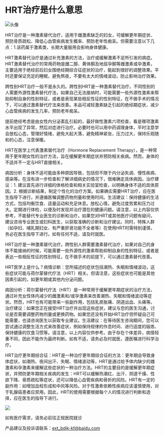 # HRT治疗是什么意思

![头像](https://cambrian-images.cdn.bcebos.com/50387b85ed48a45ec7965b39ce57abfb_1513775655589.jpeg?x-bce-process=image/auto-orient,o_1/resize,w_1242,limit_1/quality,Q_86/format,f_auto)

HRT治疗是一种激素替代治疗，适用于雌激素缺乏的妇女，可缓解更年期症状、预防骨质疏松、降低心血管疾病发生概率、预防老年性痴呆。但需要注意以下几点：1.该药属于激素类，长期大量服用会影响身体健康。

HRT激素替代治疗是通过补充激素的方法，治疗或缓解激素不足所引发的病症。HRT激素替代治疗的常用药物是雌二醇、黄体酮及地屈孕酮等雌激素或孕激素，主要适用于绝经前后妇女围绝经期综合征症状的治疗，能起到很好的调整效果。平时还要保证充足的睡眠，避免熬夜，不要有太大的情绪波动，防止影响治疗效果。

跨性别HRT治疗一般不是永久的。跨性别HRT是一种激素替代治疗。不同性别的人需要外源性激素替代疗法，如果自己无法接纳时，可能需要一些外源性激素来帮助抑制自身的性别特征，或者是表现某些相反性征的性别特征，在不做手术的情况下，可以通过激素替代疗法来改善。本品可减轻激素缺乏引起的绝经期症状，减少心血管疾病的发生几率，预防老年痴呆。

提前绝经考虑是由女性内分泌紊乱引起的，最好做性激素六项检查，看是哪项激素水平出现了异常，然后对症进行治疗。必要时也可以用中药调理身体，平时注意学会放松心态，管理好情绪，避免大起大落，避免精神紧张，压力过大，保持乐观随和的心态，注意保暖。

HRT在医学上代表激素替代治疗（Hormone Replacement Therapy），是一种常用于更年期女性的治疗方法，旨在缓解更年期症状并预防相关疾病。然而，身体的不适并不一定与HRT直接相关。 

病因分析：身体不适可能由多种原因导致，包括但不限于内分泌失调、慢性疾病、感染等。在没有进一步检查和了解详细病史的情况下，很难确定具体病因。治疗建议：1. 建议首先进行详细的体格检查和相关实验室检查，以明确身体不适的具体原因。2. 根据诊断结果，制定个性化的治疗方案。如果确实需要HRT治疗，应在医生指导下进行，并遵循医嘱调整药物剂量和使用时间。生活建议：保持健康的生活方式，包括均衡饮食、适量运动和充足休息。放松心情，避免过度劳累和压力过大。定期进行体检，以便及时发现并治疗潜在的健康问题。请注意，以上内容仅供参考，不能替代专业医生的诊断和治疗。如果您对HRT或其他医疗问题有疑问，建议咨询专业医生或妇科医生，以获取准确的诊断和治疗建议。同时，特殊人群（如孕妇、哺乳期妇女、有严重肝肾功能不全者等）在使用HRT时需特别谨慎，务必在医生指导下进行。如有任何不适，请及时就医。

HRT治疗是一种激素替代治疗。跨性别人群需要激素替代治疗，如果对自己的身体不能接纳的时候，可能需要一些外源性的激素帮助抑制自身的性别特征，或者是表达一些相反性征的性别特征，在不做手术的前提下，可以通过激素替代改善。

HRT医学上是什么？病情诊断：您所描述的症状包括潮热、失眠和情绪波动，这些症状可能与荷尔蒙替代疗法（HRT）相关。但请注意，这些症状也可能是其他因素引起的，如更年期或其他内分泌问题。 

病因分析：荷尔蒙替代疗法（HRT）是一种常用于缓解更年期症状的治疗方法，通过补充女性体内减少的雌激素和/或孕激素来改善潮热、失眠和情绪波动等症状。然而，HRT也有可能带来一些副作用，包括乳房胀痛、阴道出血、头痛等。治疗建议：如果您正在接受HRT治疗并出现这些症状，建议与您的医生沟通，讨论是否需要调整药物剂量或更换药物。如果您还没有开始HRT治疗但怀疑自己可能需要，也请咨询医生以获取专业建议。生活建议：在等待医生咨询期间，您可以尝试通过调整生活方式来改善症状，例如保持规律的作息时间、进行适度的锻炼、保持健康的饮食习惯等。请注意，以上内容仅供参考。由于存在个体差异，病情轻重不同，因此不能作为最终判断。如有不适，请务必及时就医，遵医嘱进行科学治疗。

HRT治疗更年期综合征：HRT是一种治疗更年期综合征的方法：更年期会导致身体症状，如潮热、夜间出汗、失眠、情绪波动等，HRT是通过给予体内缺少的雌激素和孕激素来缓解这些症状的一种治疗方法。HRT的主要目的是缓解更年期症状，并预防更年期相关疾病的发生：HRT可以缓解热潮红、出汗、阴道干燥、性欲下降、骨质疏松等症状，还可以降低心血管疾病和骨折的风险。HRT有一定的副作用：如增加血栓形成和中风等风险。对于性激素依赖性疾病应该谨慎使用，对于乳腺癌患者应禁用。因此，HRT的使用需要根据每个人的情况进行判断和选择，应在医生的指导下进行。

![](https://med-fe.cdn.bcebos.com/selfhome/pc/triage_qrcode.png?x-bce-process=image/auto-orient,o_1/resize,w_1242,limit_1/quality,Q_86/format,f_auto)

如有医疗需求，请务必前往正规医院就诊

产品建议及投诉请联系：ext_bdjk-kf@baidu.com
<!-- tcd_original_link https://m.baidu.com/bh/m/detail/sv_11707906605806256159 -->
